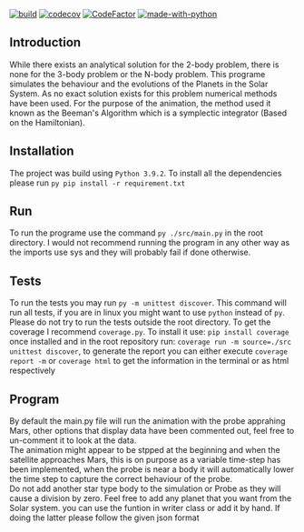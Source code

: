 [![build](https://github.com/pmorande27/Solar.py/actions/workflows/build_action.yml/badge.svg?branch=master)](https://github.com/pmorande27/Solar.py/actions/workflows/build_action.yml)
[![codecov](https://codecov.io/gh/pmorande27/Planet_Orbital_Motion_Simualtion/branch/master/graph/badge.svg?token=8OBGZHK5RM)](https://codecov.io/gh/pmorande27/Planet_Orbital_Motion_Simualtion)
[![CodeFactor](https://www.codefactor.io/repository/github/pmorande27/solar.py/badge)](https://www.codefactor.io/repository/github/pmorande27/solar.py)
[![made-with-python](https://img.shields.io/badge/Made%20with-Python-1f425f.svg)](https://www.python.org/)
## Introduction
While there exists an analytical solution for the 2-body problem, there is none for the 3-body problem or the N-body problem. This programe simulates the behaviour and the evolutions of the Planets in the Solar System. As no exact solution exists for this problem numerical methods have been used. For the purpose of the animation, the method used it known as the Beeman's Algorithm which is a symplectic integrator (Based on the Hamiltonian).
## Installation
The project was build using `Python 3.9.2`. To install all the dependencies please run `py pip install -r requirement.txt`
## Run
To run the programe use the command `py ./src/main.py` in the root directory. I would not recommend running the program in any other way as the imports use sys and they will probably fail if done otherwise.
## Tests
To run the tests you may run `py -m unittest discover`. This command will run all tests, if you are in linux you might want to use `python` instead of `py`.
Please do not try to run the tests outside the root directory.
To get the coverage I recommend `coverage.py`. To install it use: `pip install coverage` once installed and in the root repository run: `coverage run -m source=./src unittest discover`, to generate the report you can either execute `coverage report -m` or `coverage html` to get the information in the terminal or as html respectively
## Program
By default the main.py file will run the animation with the probe apprahing Mars, other options that display data have been commented out, feel free to un-comment it to look at the data.
<br/>
The animation might appear to be stpped at the beginning and when the satellite approaches Mars, this is on purpose as a variable time-step has been implemented, when the probe is near a body it will automatically lower the time step to capture the correct behaviour of the probe.
<br/>
Do not add another star type body to the simulation or Probe as they will cause a division by zero. Feel free to add any planet that you want from the Solar system. you can use the funtion in writer class or add it by hand. If doing the latter please follow the given json format
